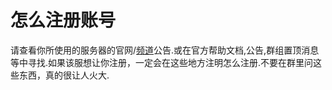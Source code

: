 # 怎么注册账号

请查看你所使用的服务器的官网/[频道](https://t.me/nmemby)公告.或在官方帮助文档,公告,群组置顶消息等中寻找.如果该服想让你注册，一定会在这些地方注明怎么注册.不要在群里问这些东西，真的很让人火大.

